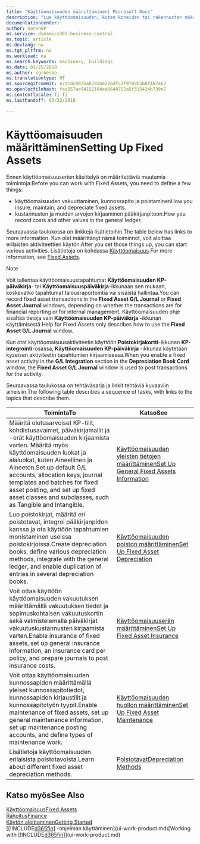 ```yaml
---
title: "Käyttöomaisuuden määrittäminen| Microsoft Docs"
description: "Lue käyttöomaisuuden, kuten koneiden tai rakennusten määrittämiseen tarvittavasta tehtäväsarjasta."
documentationcenter: 
author: SorenGP
ms.service: dynamics365-business-central
ms.topic: article
ms.devlang: na
ms.tgt_pltfrm: na
ms.workload: na
ms.search.keywords: machinery, buildings
ms.date: 01/25/2018
ms.author: sgroespe
ms.translationtype: HT
ms.sourcegitcommit: e7dcdc0935a8793ae226dfc2f9709b5b8f487a62
ms.openlocfilehash: fac857ae94152104ea6640782a5f315424b739e7
ms.contentlocale: fi-fi
ms.lasthandoff: 03/22/2018

---
```

# <a name="setting-up-fixed-assets"></a><span data-ttu-id="1c6fe-103">Käyttöomaisuuden määrittäminen</span><span class="sxs-lookup"><span data-stu-id="1c6fe-103">Setting Up Fixed Assets</span></span>
<span data-ttu-id="1c6fe-104">Ennen käyttöomaisuuserien käsittelyä on määritettäviä muutamia toimintoja:</span><span class="sxs-lookup"><span data-stu-id="1c6fe-104">Before you can work with Fixed Assets, you need to define a few things:</span></span>  

* <span data-ttu-id="1c6fe-105">käyttöomaisuuden vakuuttaminen, kunnossapito ja poistaminen</span><span class="sxs-lookup"><span data-stu-id="1c6fe-105">How you insure, maintain, and depreciate fixed assets.</span></span>  
* <span data-ttu-id="1c6fe-106">kustannusten ja muiden arvojen kirjaaminen pääkirjanpitoon.</span><span class="sxs-lookup"><span data-stu-id="1c6fe-106">How you record costs and other values in the general ledger.</span></span>  

<span data-ttu-id="1c6fe-107">Seuraavassa taulukossa on linkkejä lisätietoihin.</span><span class="sxs-lookup"><span data-stu-id="1c6fe-107">The table below has links to more information.</span></span> <span data-ttu-id="1c6fe-108">Kun olet määrittänyt nämä toiminnot, voit aloittaa erilaisten aktiviteettien käytön.</span><span class="sxs-lookup"><span data-stu-id="1c6fe-108">After you set those things up, you can start various activities.</span></span> <span data-ttu-id="1c6fe-109">Lisätietoja on kohdassa [Käyttöomaisuus](fa-manage.md).</span><span class="sxs-lookup"><span data-stu-id="1c6fe-109">For more information, see [Fixed Assets](fa-manage.md).</span></span>  

> [!NOTE]  
>   <span data-ttu-id="1c6fe-110">Voit tallentaa käyttöomaisuustapahtumat **Käyttöomaisuuden KP-päiväkirja**- tai **Käyttöomaisuuspäiväkirja**-ikkunaan sen mukaan, koskevatko tapahtumat talousraportointia vai sisäistä hallintaa.</span><span class="sxs-lookup"><span data-stu-id="1c6fe-110">You can record fixed asset transactions in the **Fixed Asset G/L Journal** or **Fixed Asset Journal** windows, depending on whether the transactions are for financial reporting or for internal management.</span></span> <span data-ttu-id="1c6fe-111">Käyttöomaisuuden ohje sisältää tietoja vain **Käyttöomaisuuden KP-päiväkirja** -ikkunan käyttämisestä.</span><span class="sxs-lookup"><span data-stu-id="1c6fe-111">Help for Fixed Assets only describes how to use the **Fixed Asset G/L Journal** window.</span></span>  

<span data-ttu-id="1c6fe-112">Kun otat käyttöomaisuusaktiviteetin käyttöön **Poistokirjakortti**-ikkunan **KP-integrointi**-osassa, **Käyttöomaisuuden KP-päiväkirja** -ikkunaa käytetään kyseisen aktiviteetin tapahtumien kirjaamisessa.</span><span class="sxs-lookup"><span data-stu-id="1c6fe-112">When you enable a fixed asset activity in the **G/L Integration** section in the **Depreciation Book Card** window, the **Fixed Asset G/L Journal** window is used to post transactions for the activity.</span></span>

<span data-ttu-id="1c6fe-113">Seuraavassa taulukossa on tehtäväsarja ja linkit tehtäviä kuvaaviin aiheisiin.</span><span class="sxs-lookup"><span data-stu-id="1c6fe-113">The following table describes a sequence of tasks, with links to the topics that describe them.</span></span>  

| <span data-ttu-id="1c6fe-114">Toiminta</span><span class="sxs-lookup"><span data-stu-id="1c6fe-114">To</span></span> | <span data-ttu-id="1c6fe-115">Katso</span><span class="sxs-lookup"><span data-stu-id="1c6fe-115">See</span></span> |
| --- | --- |
| <span data-ttu-id="1c6fe-116">Määritä oletusarvoiset KP-tilit, kohdistusavaimet, päiväkirjamallit ja -erät käyttöomaisuuden kirjaamista varten. Määritä myös käyttöomaisuuden luokat ja alaluokat, kuten Aineellinen ja Aineeton.</span><span class="sxs-lookup"><span data-stu-id="1c6fe-116">Set up default G/L accounts, allocation keys, journal templates and batches for fixed asset posting, and set up fixed asset classes and subclasses, such as Tangible and Intangible.</span></span> |[<span data-ttu-id="1c6fe-117">Käyttöomaisuuden yleisten tietojen määrittäminen</span><span class="sxs-lookup"><span data-stu-id="1c6fe-117">Set Up General Fixed Assets Information</span></span>](fa-how-setup-general.md) |
| <span data-ttu-id="1c6fe-118">Luo poistokirjat, määritä eri poistotavat, integroi pääkirjanpidon kanssa ja ota käyttöön tapahtumien monistaminen useissa poistokirjoissa.</span><span class="sxs-lookup"><span data-stu-id="1c6fe-118">Create depreciation books, define various depreciation methods, integrate with the general ledger, and enable duplication of entries in several depreciation books.</span></span> |[<span data-ttu-id="1c6fe-119">Käyttöomaisuuden poiston määrittäminen</span><span class="sxs-lookup"><span data-stu-id="1c6fe-119">Set Up Fixed Asset Depreciation</span></span>](fa-how-setup-depreciation.md) |
| <span data-ttu-id="1c6fe-120">Voit ottaa käyttöön käyttöomaisuuden vakuutuksen määrittämällä vakuutuksen tiedot ja sopimuskohtaisen vakuutuskortin sekä valmistelemalla päiväkirjat vakuutuskustannusten kirjaamista varten.</span><span class="sxs-lookup"><span data-stu-id="1c6fe-120">Enable insurance of fixed assets, set up general insurance information, an insurance card per policy, and prepare journals to post insurance costs.</span></span> |[<span data-ttu-id="1c6fe-121">Käyttöomaisuuserän määrittäminen</span><span class="sxs-lookup"><span data-stu-id="1c6fe-121">Set Up Fixed Asset Insurance</span></span>](fa-how-setup-insurance.md) |
| <span data-ttu-id="1c6fe-122">Voit ottaa käyttöomaisuuden kunnossapidon määrittämällä yleiset kunnossapitotiedot, kunnossapidon kirjaustilit ja kunnossapitotyön tyypit.</span><span class="sxs-lookup"><span data-stu-id="1c6fe-122">Enable maintenance of fixed assets, set up general maintenance information, set up maintenance posting accounts, and define types of maintenance work.</span></span> |[<span data-ttu-id="1c6fe-123">Käyttöomaisuuden huollon määrittäminen</span><span class="sxs-lookup"><span data-stu-id="1c6fe-123">Set Up Fixed Asset Maintenance</span></span>](fa-how-setup-maintenance.md) |
| <span data-ttu-id="1c6fe-124">Lisätietoja käyttöomaisuuden erilaisista poistotavoista.</span><span class="sxs-lookup"><span data-stu-id="1c6fe-124">Learn about different fixed asset depreciation methods.</span></span> |[<span data-ttu-id="1c6fe-125">Poistotavat</span><span class="sxs-lookup"><span data-stu-id="1c6fe-125">Depreciation Methods</span></span>](fa-depreciation-methods.md) |

## <a name="see-also"></a><span data-ttu-id="1c6fe-126">Katso myös</span><span class="sxs-lookup"><span data-stu-id="1c6fe-126">See Also</span></span>
[<span data-ttu-id="1c6fe-127">Käyttöomaisuus</span><span class="sxs-lookup"><span data-stu-id="1c6fe-127">Fixed Assets</span></span>](fa-manage.md)  
[<span data-ttu-id="1c6fe-128">Rahoitus</span><span class="sxs-lookup"><span data-stu-id="1c6fe-128">Finance</span></span>](finance.md)  
[<span data-ttu-id="1c6fe-129">Käytön aloittaminen</span><span class="sxs-lookup"><span data-stu-id="1c6fe-129">Getting Started</span></span>](product-get-started.md)  
<span data-ttu-id="1c6fe-130">[[!INCLUDE[d365fin](includes/d365fin_md.md)] -ohjelman käyttäminen](ui-work-product.md)</span><span class="sxs-lookup"><span data-stu-id="1c6fe-130">[Working with [!INCLUDE[d365fin](includes/d365fin_md.md)]](ui-work-product.md)</span></span>

